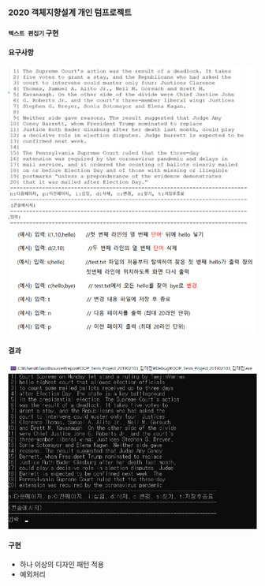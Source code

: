 ### 2020 객체지향설계 개인 텀프로젝트

#### `텍스트 편집기` 구현

#### 요구사항
![요구사항1](./객설.png)
![요구사항2](./객설2.png)

#### 결과
![실행결과](./객설3.png)

#### 구현
- 하나 이상의 디자인 패턴 적용
- 예외처리
